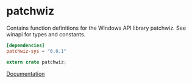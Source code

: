 # patchwiz #
Contains function definitions for the Windows API library patchwiz. See winapi for types and constants.

```toml
[dependencies]
patchwiz-sys = "0.0.1"
```

```rust
extern crate patchwiz;
```

[Documentation](https://retep998.github.io/doc/winapi/patchwiz/)
